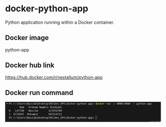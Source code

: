 # docker-python-app
Python application running within a Docker container.

## Docker image
python-app

## Docker hub link
https://hub.docker.com/r/nestallum/python-app

## Docker run command
![exécution du code via la commande docker run](execution_code.png)
